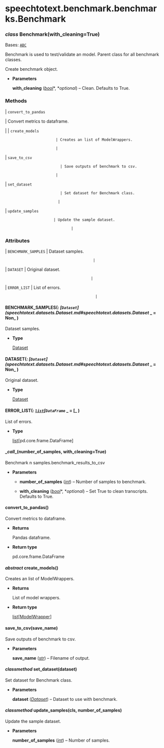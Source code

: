 # speechtotext.benchmark.benchmarks.Benchmark


### _class_ Benchmark(with_cleaning=True)
Bases: [`ABC`](https://docs.python.org/3/library/abc.html#abc.ABC)

Benchmark is used to test/validate an model.
Parent class for all benchmark classes.

Create benchmark object.


* **Parameters**

    **with_cleaning** ([*bool*](https://docs.python.org/3/library/functions.html#bool)*, **optional*) – Clean. Defaults to True.


### Methods

| `convert_to_pandas`

 | Convert metrics to dataframe.

 |
| `create_models`

                           | Creates an list of ModelWrappers.

                           |
| `save_to_csv`

                             | Save outputs of benchmark to csv.

                           |
| `set_dataset`

                             | Set dataset for Benchmark class.

                            |
| `update_samples`

                          | Update the sample dataset.

                                  |
### Attributes

| `BENCHMARK_SAMPLES`
                       | Dataset samples.

                                            |
| `DATASET`
                                 | Original dataset.

                                           |
| `ERROR_LIST`
                              | List of errors.

                                             |

#### BENCHMARK_SAMPLES(_: [`Dataset`](speechtotext.datasets.Dataset.md#speechtotext.datasets.Dataset_ _ = Non_ )
Dataset samples.


* **Type**

    [Dataset](speechtotext.datasets.Dataset.md#speechtotext.datasets.Dataset)



#### DATASET(_: [`Dataset`](speechtotext.datasets.Dataset.md#speechtotext.datasets.Dataset_ _ = Non_ )
Original dataset.


* **Type**

    [Dataset](speechtotext.datasets.Dataset.md#speechtotext.datasets.Dataset)



#### ERROR_LIST(_: [`list`](https://docs.python.org/3/library/stdtypes.html#list)[`DataFrame`_ _ = [_ )
List of errors.


* **Type**

    [list](https://docs.python.org/3/library/stdtypes.html#list)[pd.core.frame.DataFrame]



#### \__call__(number_of_samples, with_cleaning=True)
Benchmark n samples.benchmark_results_to_csv


* **Parameters**

    
    * **number_of_samples** ([*int*](https://docs.python.org/3/library/functions.html#int)) – Number of samples to benchmark.


    * **with_cleaning** ([*bool*](https://docs.python.org/3/library/functions.html#bool)*, **optional*) – Set True to clean transcripts. Defaults to True.



#### convert_to_pandas()
Convert metrics to dataframe.


* **Returns**

    Pandas dataframe.



* **Return type**

    pd.core.frame.DataFrame



#### _abstract_ create_models()
Creates an list of ModelWrappers.


* **Returns**

    List of model wrappers.



* **Return type**

    [list](https://docs.python.org/3/library/stdtypes.html#list)[[ModelWrapper](speechtotext.model.modelWrapper.ModelWrapper.md#speechtotext.model.modelWrapper.ModelWrapper)]



#### save_to_csv(save_name)
Save outputs of benchmark to csv.


* **Parameters**

    **save_name** ([*str*](https://docs.python.org/3/library/stdtypes.html#str)) – Filename of output.



#### _classmethod_ set_dataset(dataset)
Set dataset for Benchmark class.


* **Parameters**

    **dataset** ([*Dataset*](speechtotext.datasets.Dataset.md#speechtotext.datasets.Dataset)) – Dataset to use with benchmark.



#### _classmethod_ update_samples(cls, number_of_samples)
Update the sample dataset.


* **Parameters**

    **number_of_samples** ([*int*](https://docs.python.org/3/library/functions.html#int)) – Number of samples.
